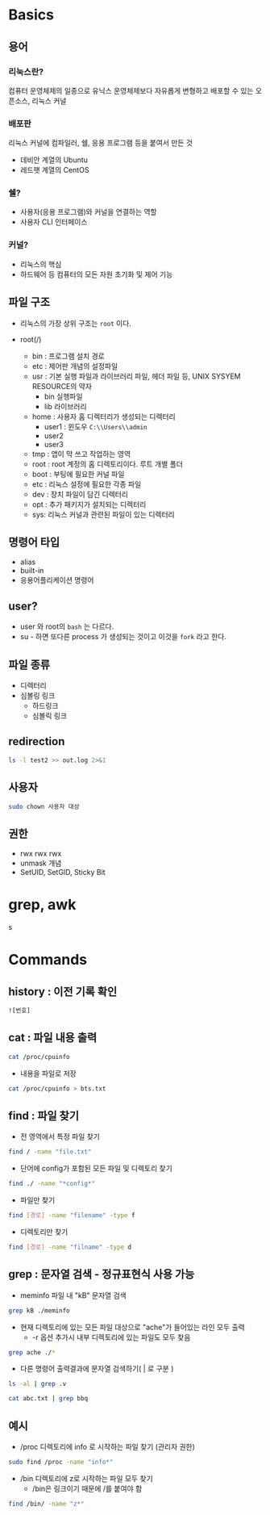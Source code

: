 # Basics

## 용어

### 리눅스란?

컴퓨터 운영체제의 일종으로 유닉스 운영체제보다 자유롭게 변형하고 배포할 수 있는 오픈소스, 리눅스 커널

### 배포판

리눅스 커널에 컴파일러, 쉘, 응용 프로그램 등을 붙여서 만든 것

- 데비안 계열의 Ubuntu
- 레드햇 계열의 CentOS

### 쉘?

- 사용자(응용 프로그램)와 커널을 연결하는 역할
- 사용자 CLI 인터페이스

### 커널?

- 리눅스의 핵심
- 하드웨어 등 컴퓨터의 모든 자원 초기화 및 제어 기능



## 파일 구조

- 리눅스의 가장 상위 구조는 `root` 이다.

- root(/)

  - bin : 프로그램 설치 경로 
  - etc : 제어판 개념의 설정파일
  - usr : 기본 실행 파일과 라이브러리 파일, 헤더 파일 등, UNIX SYSYEM RESOURCE의 약자
    - bin 실행파일 
    - lib 라이브러리
  - home : 사용자 홈 디렉터리가 생성되는 디렉터리
    - user1 : 윈도우 `C:\\Users\\admin`
    - user2
    - user3
  - tmp : 앱이 막 쓰고 작업하는 영역
  - root : root 계정의 홈 디렉토리이다. 루트 개별 폴더
  - boot : 부팅에 필요한 커널 파일
  - etc : 리눅스 설정에 필요한 각종 파일
  - dev : 장치 파일이 담긴 디렉터리
  - opt : 추가 패키지가 설치되는 디렉터리
  - sys: 리눅스 커널과 관련된 파일이 있는 디렉터리

  

## 명령어 타입

- alias
- built-in 
- 응용어플리케이션 명령어



## user?

- user 와 root의 `bash` 는 다르다.
- su - 하면 또다른 process 가 생성되는 것이고 이것을 `fork` 라고 한다.



## 파일 종류

- 디렉터리
- 심볼링 링크
  - 하드링크
  - 심볼릭 링크



## redirection

```bash
ls -l test2 >> out.log 2>&1   
```



## 사용자

```bash
sudo chown 사용자 대상
```



## 권한

- rwx rwx rwx
- unmask 개념
- SetUID, SetGID, Sticky Bit



# grep, awk

s

# Commands

## history : 이전 기록 확인

```bash
![번호]
```



## cat : 파일 내용 출력

```bash
cat /proc/cpuinfo
```

- 내용을 파일로 저장

```bash
cat /proc/cpuinfo > bts.txt
```



## find : 파일 찾기

- 전 영역에서 특정 파일 찾기

```bash
find / -name "file.txt"
```

- 단어에 config가 포함된 모든 파일 및 디렉토리 찾기

```bash
find ./ -name "*config*"
```

- 파일만 찾기

```bash
find [경로] -name "filename" -type f
```

- 디렉토리만 찾기

```bash
find [경로] -name "filname" -type d
```



## grep : 문자열 검색 - 정규표현식 사용 가능

- meminfo 파일 내 "kB" 문자열 검색

```bash
grep kB ./meminfo
```

- 현재 디렉토리에 있는 모든 파일 대상으로 "ache"가 들어있는 라인 모두 출력
  - -r 옵션 추가시 내부 디렉토리에 있는 파일도 모두 찾음

```bash
grep ache ./*
```

- 다른 명령어 출력결과에 문자열 검색하기( | 로 구분 )

```bash
ls -al | grep .v
```

```bash
cat abc.txt | grep bbq
```



## 예시

- /proc 디렉토리에 info 로 시작하는 파일 찾기 (관리자 권한)

```bash
sudo find /proc -name "info*"
```

- /bin 디렉토리에 z로 시작하는 파일 모두 찾기
  - /bin은 링크이기 때문에 /를 붙여야 함

```bash
find /bin/ -name "z*"
```

